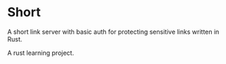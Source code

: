 Short
==

A short link server with basic auth for protecting sensitive links written in Rust.

A rust learning project.
